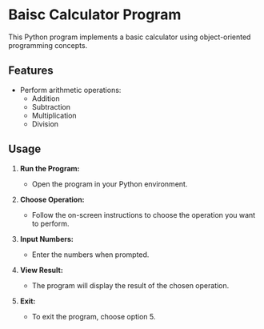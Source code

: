 # Baisc Calculator Program

This Python program implements a basic calculator using object-oriented programming concepts.

## Features

- Perform arithmetic operations:
  - Addition
  - Subtraction
  - Multiplication
  - Division

## Usage

1. **Run the Program:**
   - Open the program in your Python environment.

2. **Choose Operation:**
   - Follow the on-screen instructions to choose the operation you want to perform.

3. **Input Numbers:**
   - Enter the numbers when prompted.

4. **View Result:**
   - The program will display the result of the chosen operation.

5. **Exit:**
   - To exit the program, choose option 5.
